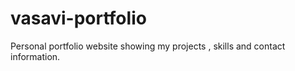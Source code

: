 # vasavi-portfolio
Personal portfolio website showing my projects , skills and contact information.
